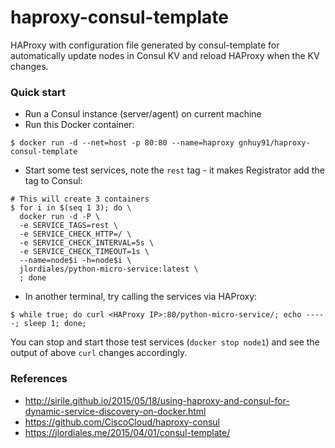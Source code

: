 # haproxy-consul-template
HAProxy with configuration file generated by consul-template for automatically
update nodes in Consul KV and reload HAProxy when the KV changes.

### Quick start
- Run a Consul instance (server/agent) on current machine
- Run this Docker container:
```
$ docker run -d --net=host -p 80:80 --name=haproxy gnhuy91/haproxy-consul-template
```
- Start some test services, note the `rest` tag - it makes Registrator add the tag to Consul:
```shell
# This will create 3 containers
$ for i in $(seq 1 3); do \
  docker run -d -P \
  -e SERVICE_TAGS=rest \
  -e SERVICE_CHECK_HTTP=/ \
  -e SERVICE_CHECK_INTERVAL=5s \
  -e SERVICE_CHECK_TIMEOUT=1s \
  --name=node$i -h=node$i \
  jlordiales/python-micro-service:latest \
  ; done
```
- In another terminal, try calling the services via HAProxy:
```shell
$ while true; do curl <HAProxy IP>:80/python-micro-service/; echo -----; sleep 1; done;
```

You can stop and start those test services (`docker stop node1`) and see the output of above `curl` changes accordingly.

### References
- http://sirile.github.io/2015/05/18/using-haproxy-and-consul-for-dynamic-service-discovery-on-docker.html
- https://github.com/CiscoCloud/haproxy-consul
- https://jlordiales.me/2015/04/01/consul-template/
